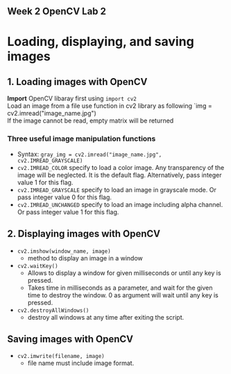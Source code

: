 ## Week 2 OpenCV Lab 2

# Loading, displaying, and saving images  

## 1. Loading images with OpenCV
**Import** OpenCV libaray first using `import cv2`  
Load an image from a file use function in cv2 library as following `img = cv2.imread("image_name.jpg")  
If the image cannot be read, empty matrix will be returned  
  
### Three useful image manipulation functions
- Syntax: `gray_img = cv2.imread("image_name.jpg", cv2.IMREAD_GRAYSCALE)`  
- `cv2.IMREAD_COLOR` specify to load a color image. Any transparency of the image will be neglected. It is the default flag. Alternatively, pass integer value 1 for this flag.  
- `cv2.IMREAD_GRAYSCALE` specify to load an image in grayscale mode. Or pass integer value 0 for this flag.  
- `cv2.IMREAD_UNCHANGED` specify to load an image including alpha channel. Or pass integer value 1 for this flag.  
  
## 2. Displaying images with OpenCV  
- `cv2.imshow(window_name, image)` 
    - method to display an image in a window  
- `cv2.waitKey()`  
    - Allows to display a window for given milliseconds or until any key is pressed.  
    - Takes time in milliseconds as a parameter, and wait for the given time to destroy the window. 0 as argument will wait until any key is pressed.  
- `cv2.destroyAllWindows()`  
    - destroy all windows at any time after exiting the script.  
  
## Saving images with OpenCV
- `cv2.imwrite(filename, image)`
    - file name must include image format.